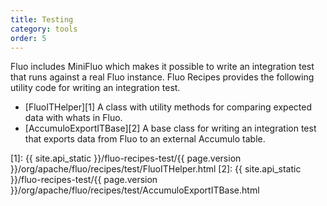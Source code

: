 ```yaml
---
title: Testing
category: tools
order: 5
---
```


Fluo includes MiniFluo which makes it possible to write an integration test that
runs against a real Fluo instance.  Fluo Recipes provides the following utility
code for writing an integration test.

 * [FluoITHelper][1] A class with utility methods for comparing expected data with whats in Fluo.
 * [AccumuloExportITBase][2] A base class for writing an integration test that exports data from Fluo to an external Accumulo table.

[1]: {{ site.api_static }}/fluo-recipes-test/{{ page.version }}/org/apache/fluo/recipes/test/FluoITHelper.html
[2]: {{ site.api_static }}/fluo-recipes-test/{{ page.version }}/org/apache/fluo/recipes/test/AccumuloExportITBase.html
